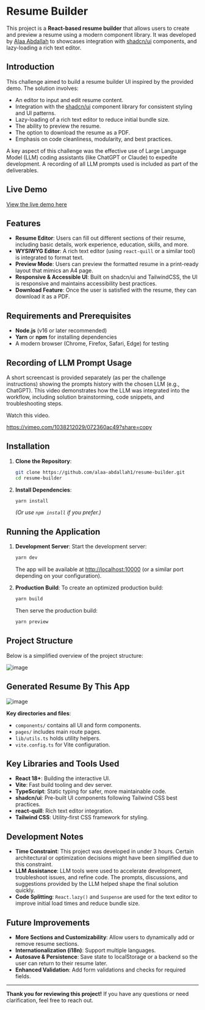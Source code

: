 # Resume Builder

This project is a **React-based resume builder** that allows users to create and preview a resume using a modern component library. It was developed by [Alaa Abdallah](https://github.com/alaa-abdallah1) to showcases integration with [shadcn/ui](https://ui.shadcn.com/) components, and lazy-loading a rich text editor.

## Introduction

This challenge aimed to build a resume builder UI inspired by the provided demo. The solution involves:

- An editor to input and edit resume content.
- Integration with the [shadcn/ui](https://ui.shadcn.com/) component library for consistent styling and UI patterns.
- Lazy-loading of a rich text editor to reduce initial bundle size.
- The ability to preview the resume.
- The option to download the resume as a PDF.
- Emphasis on code cleanliness, modularity, and best practices.

A key aspect of this challenge was the effective use of Large Language Model (LLM) coding assistants (like ChatGPT or Claude) to expedite development. A recording of all LLM prompts used is included as part of the deliverables.

## Live Demo
[View the live demo here](https://resume-builder-iv9z.onrender.com/)


## Features

- **Resume Editor**: Users can fill out different sections of their resume, including basic details, work experience, education, skills, and more.
- **WYSIWYG Editor**: A rich text editor (using `react-quill` or a similar tool) is integrated to format text.
- **Preview Mode**: Users can preview the formatted resume in a print-ready layout that mimics an A4 page.
- **Responsive & Accessible UI**: Built on shadcn/ui and TailwindCSS, the UI is responsive and maintains accessibility best practices.
- **Download Feature**: Once the user is satisfied with the resume, they can download it as a PDF.

## Requirements and Prerequisites

- **Node.js** (v16 or later recommended)
- **Yarn** or **npm** for installing dependencies
- A modern browser (Chrome, Firefox, Safari, Edge) for testing


## Recording of LLM Prompt Usage

A short screencast is provided separately (as per the challenge instructions) showing the prompts history with the chosen LLM (e.g., ChatGPT). This video demonstrates how the LLM was integrated into the workflow, including solution brainstorming, code snippets, and troubleshooting steps.

Watch this video.

https://vimeo.com/1038212029/072360ac49?share=copy

## Installation

1. **Clone the Repository**:

   ```bash
   git clone https://github.com/alaa-abdallah1/resume-builder.git
   cd resume-builder
   ```

2. **Install Dependencies**:
   ```bash
   yarn install
   ```
   _(Or use `npm install` if you prefer.)_

## Running the Application

1. **Development Server**:
   Start the development server:

   ```bash
   yarn dev
   ```

   The app will be available at [http://localhost:10000](http://localhost:10000) (or a similar port depending on your configuration).

2. **Production Build**:
   To create an optimized production build:
   ```bash
   yarn build
   ```
   Then serve the production build:
   ```bash
   yarn preview
   ```

## Project Structure

Below is a simplified overview of the project structure:

![image](https://github.com/user-attachments/assets/7bf6e872-022e-4180-acca-69fa562a67f9)

## Generated Resume By This App

![image](https://github.com/user-attachments/assets/996a705d-aeda-4f57-b6fd-4a5134c31088)


**Key directories and files**:

- `components/` contains all UI and form components.
- `pages/` includes main route pages.
- `lib/utils.ts` holds utility helpers.
- `vite.config.ts` for Vite configuration.

## Key Libraries and Tools Used

- **React 18+**: Building the interactive UI.
- **Vite**: Fast build tooling and dev server.
- **TypeScript**: Static typing for safer, more maintainable code.
- **shadcn/ui**: Pre-built UI components following Tailwind CSS best practices.
- **react-quill**: Rich text editor integration.
- **Tailwind CSS**: Utility-first CSS framework for styling.

## Development Notes

- **Time Constraint**: This project was developed in under 3 hours. Certain architectural or optimization decisions might have been simplified due to this constraint.
- **LLM Assistance**: LLM tools were used to accelerate development, troubleshoot issues, and refine code. The prompts, discussions, and suggestions provided by the LLM helped shape the final solution quickly.
- **Code Splitting**: `React.lazy()` and `Suspense` are used for the text editor to improve initial load times and reduce bundle size.


## Future Improvements

- **More Sections and Customizability**: Allow users to dynamically add or remove resume sections.
- **Internationalization (i18n)**: Support multiple languages.
- **Autosave & Persistence**: Save state to localStorage or a backend so the user can return to their resume later.
- **Enhanced Validation**: Add form validations and checks for required fields.

---

**Thank you for reviewing this project!** If you have any questions or need clarification, feel free to reach out.
